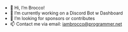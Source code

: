 - 👋 Hi, I’m Brocco!
- 🌱 I’m currently working on a Discord Bot w Dashboard
- 💞️ I’m looking for sponsors or contributes 
- 📫 Contact me via email: iambrocco@programmer.net
